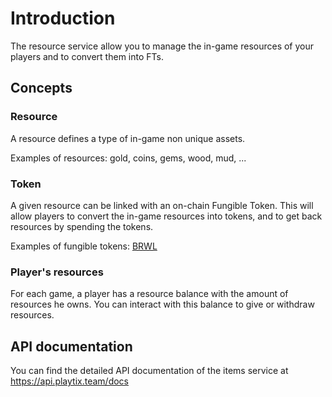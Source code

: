 # Introduction

The resource service allow you to manage the in-game resources of your players and to convert them into FTs.

## Concepts

### Resource

A resource defines a type of in-game non unique assets.

Examples of resources: gold, coins, gems, wood, mud, ...

### Token

A given resource can be linked with an on-chain Fungible Token. This will allow players to convert the in-game 
resources into tokens, and to get back resources by spending the tokens.

Examples of fungible tokens: [BRWL](https://coinmarketcap.com/currencies/blockchain-brawlers/)

### Player's resources

For each game, a player has a resource balance with the amount of resources he owns. You can interact with this 
balance to give or withdraw resources.

## API documentation

You can find the detailed API documentation of the items service at https://api.playtix.team/docs
